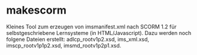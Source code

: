 # makescorm
Kleines Tool zum erzeugen von imsmanifest.xml  nach SCORM 1.2 für selbstgeschriebene Lernsysteme (in HTML/Javascript).
Dazu werden noch folgene Dateien erstellt: adlcp_rootv1p2.xsd, ims_xml.xsd, imscp_rootv1p1p2.xsd, imsmd_rootv1p2p1.xsd.
